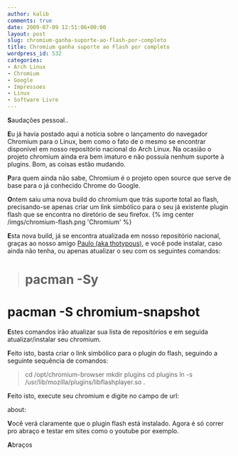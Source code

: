 ```yaml
---
author: kalib
comments: true
date: 2009-07-09 12:51:06+00:00
layout: post
slug: chromium-ganha-suporte-ao-flash-por-completo
title: Chromium ganha suporte ao Flash por completo
wordpress_id: 532
categories:
- Arch Linux
- Chromium
- Google
- Impressoes
- Linux
- Software Livre
---
```


**S**audações pessoal..

**E**u já havia postado aqui a notícia sobre o lançamento do navegador Chromium para o Linux, bem como o fato de o mesmo se encontrar disponível em nosso repositório nacional do Arch Linux. Na ocasião o projeto chromium ainda era bem imaturo e não possuía nenhum suporte à plugins. Bom, as coisas estão mudando.

**P**ara quem ainda não sabe, Chromium é o projeto open source que serve de base para o já conhecido Chrome do Google.

**O**ntem saiu uma nova build do chromium que trás suporte total ao flash, precisando-se apenas criar um link simbólico para o seu já existente plugin flash que se encontra no diretório de seu firefox.
{% img center /imgs/chromium-flash.png 'Chromium' %}

**E**sta nova build, já se encontra atualizada em nosso repositório nacional, graças ao nosso amigo [Paulo (aka thotypous)](https://matias.archlinux-br.org/), e você pode instalar, caso ainda não tenha, ou apenas atualizar o seu com os seguintes comandos:


> # pacman -Sy

# pacman -S chromium-snapshot


**E**stes comandos irão atualizar sua lista de repositórios e em seguida atualizar/instalar seu chromium.

**F**eito isto, basta criar o link simbólico para o plugin do flash, seguindo a seguinte sequência de comandos:


> cd /opt/chromium-browser
mkdir plugins
cd plugins
ln -s /usr/lib/mozilla/plugins/libflashplayer.so .


**F**eito isto, execute seu chromium e digite no campo de url:

about:

**V**ocê verá claramente que o plugin flash está instalado. Agora é só correr pro abraço e testar em sites como o youtube por exemplo.

**A**braços